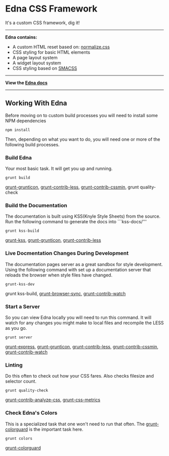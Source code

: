 # Edna CSS Framework

It's a custom CSS framework, dig it!

---

**Edna contains:**

 - A custom HTML reset based on:  [normalize.css][2]
 - CSS styling for basic HTML elements
 - A page layout system
 - A widget layout system
 - CSS styling based on [SMACSS][3]

---

**View the <a href="docs/docs.md">Edna docs</a>**

---

## Working With Edna

Before moving on to custom build processes you will need to install some NPM dependencies

```
npm install
```

Then, depending on what you want to do, you will need one or more of the following build processes.

### Build Edna

Your most basic task. It will get you up and running.

```
grunt build
```

[grunt-grunticon][4], [grunt-contrib-less][5], [grunt-contrib-cssmin][15], grunt quality-check

### Build the Documentation

The documentation is built using KSS(Knyle Style Sheets) from the source. Run the following command to generate the docs into ```kss-docs/'''

```
grunt kss-build
```

[grunt-kss][13], [grunt-grunticon][4], [grunt-contrib-less][5]

### Live Docmentation Changes During Development

The documentation pages server as a great sandbox for style development. Using the following command with set up a documentation server that reloads the browser when style files have changed.

```
grunt-kss-dev
```

grunt kss-build, [grunt-browser-sync][14], [grunt-contrib-watch][8]

### Start a Server

So you can view Edna locally you will need to run this command. It will watch for any changes you might make to local files and recompile the LESS as you go.

```
grunt server
```

[grunt-express][9], [grunt-grunticon][4], [grunt-contrib-less][5], [grunt-contrib-cssmin][15], [grunt-contrib-watch][8]

### Linting

Do this often to check out how your CSS fares. Also checks filesize and selector count.

```
grunt quality-check
```

[grunt-contrib-analyze-css][11], [grunt-css-metrics][10]

### Check Edna's Colors

This is a specialized task that one won't need to run that often. The [grunt-colorguard][6] is the important task here.

```
grunt colors
```

[grunt-colorguard][6]


  [1]: http://eae-buzzdev801.epnet.com:8030
  [2]: http://necolas.github.io/normalize.css/
  [3]: http://smacss.com/
  [4]: https://github.com/filamentgroup/grunticon
  [5]: https://github.com/gruntjs/grunt-contrib-less
  [6]: https://www.npmjs.org/package/grunt-colorguard
  [7]: https://github.com/phamann/grunt-css-metrics
  [8]: https://github.com/gruntjs/grunt-contrib-watch
  [9]: https://github.com/blai/grunt-express
  [10]: https://github.com/phamann/grunt-css-metrics
  [11]: https://github.com/DeuxHuitHuit/grunt-contrib-analyze-css
  [12]: docs/docs.md
  [13]: https://github.com/t32k/grunt-kss
  [14]: https://github.com/shakyShane/grunt-browser-sync
  [15]: https://github.com/gruntjs/grunt-contrib-cssmin
